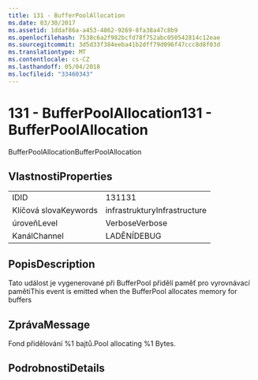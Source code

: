 ```yaml
---
title: 131 - BufferPoolAllocation
ms.date: 03/30/2017
ms.assetid: 1ddaf86a-a453-4862-9269-8fa38a47c8b9
ms.openlocfilehash: 7538c6a2f982bcfd78f752abc050542814c12eae
ms.sourcegitcommit: 3d5d33f384eeba41b2dff79d096f47ccc8d8f03d
ms.translationtype: MT
ms.contentlocale: cs-CZ
ms.lasthandoff: 05/04/2018
ms.locfileid: "33460343"
---
```

# <a name="131---bufferpoolallocation"></a><span data-ttu-id="45751-102">131 - BufferPoolAllocation</span><span class="sxs-lookup"><span data-stu-id="45751-102">131 - BufferPoolAllocation</span></span>
<span data-ttu-id="45751-103">BufferPoolAllocation</span><span class="sxs-lookup"><span data-stu-id="45751-103">BufferPoolAllocation</span></span>  
  
## <a name="properties"></a><span data-ttu-id="45751-104">Vlastnosti</span><span class="sxs-lookup"><span data-stu-id="45751-104">Properties</span></span>  
  
|||  
|-|-|  
|<span data-ttu-id="45751-105">ID</span><span class="sxs-lookup"><span data-stu-id="45751-105">ID</span></span>|<span data-ttu-id="45751-106">131</span><span class="sxs-lookup"><span data-stu-id="45751-106">131</span></span>|  
|<span data-ttu-id="45751-107">Klíčová slova</span><span class="sxs-lookup"><span data-stu-id="45751-107">Keywords</span></span>|<span data-ttu-id="45751-108">infrastruktury</span><span class="sxs-lookup"><span data-stu-id="45751-108">Infrastructure</span></span>|  
|<span data-ttu-id="45751-109">úroveň</span><span class="sxs-lookup"><span data-stu-id="45751-109">Level</span></span>|<span data-ttu-id="45751-110">Verbose</span><span class="sxs-lookup"><span data-stu-id="45751-110">Verbose</span></span>|  
|<span data-ttu-id="45751-111">Kanál</span><span class="sxs-lookup"><span data-stu-id="45751-111">Channel</span></span>|<span data-ttu-id="45751-112">LADĚNÍ</span><span class="sxs-lookup"><span data-stu-id="45751-112">DEBUG</span></span>|  
  
## <a name="description"></a><span data-ttu-id="45751-113">Popis</span><span class="sxs-lookup"><span data-stu-id="45751-113">Description</span></span>  
 <span data-ttu-id="45751-114">Tato událost je vygenerované při BufferPool přidělí paměť pro vyrovnávací paměti</span><span class="sxs-lookup"><span data-stu-id="45751-114">This event is emitted when the BufferPool allocates memory for buffers</span></span>  
  
## <a name="message"></a><span data-ttu-id="45751-115">Zpráva</span><span class="sxs-lookup"><span data-stu-id="45751-115">Message</span></span>  
 <span data-ttu-id="45751-116">Fond přidělování %1 bajtů.</span><span class="sxs-lookup"><span data-stu-id="45751-116">Pool allocating %1 Bytes.</span></span>  
  
## <a name="details"></a><span data-ttu-id="45751-117">Podrobnosti</span><span class="sxs-lookup"><span data-stu-id="45751-117">Details</span></span>
